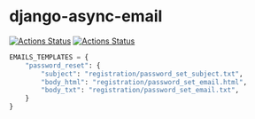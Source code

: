# django-async-email

[![Actions Status](https://github.com/eltonplima/django-async-email/workflows/tox/badge.svg)](https://github.com/eltonplima/django-async-email/actions)
[![Actions Status](https://github.com/eltonplima/django-async-email/workflows/flake8/badge.svg)](https://github.com/eltonplima/django-async-email/actions)

```python
EMAILS_TEMPLATES = {
    "password_reset": {
        "subject": "registration/password_set_subject.txt",
        "body_html": "registration/password_set_email.html",
        "body_txt": "registration/password_set_email.txt",
    }
}
```

